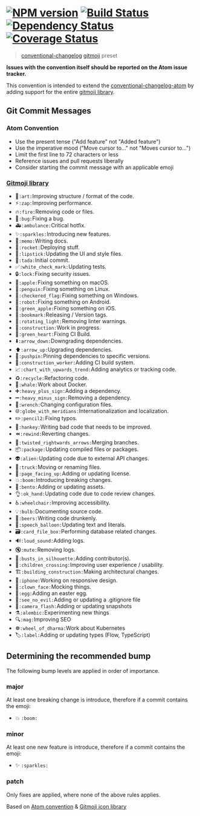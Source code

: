 #  [![NPM version][npm-image]][npm-url] [![Build Status][travis-image]][travis-url] [![Dependency Status][daviddm-image]][daviddm-url] [![Coverage Status][coveralls-image]][coveralls-url]

> [conventional-changelog](https://github.com/conventional-changelog/conventional-changelog) [gitmoji](https://github.com/carloscuesta/gitmoji/) preset

**Issues with the convention itself should be reported on the Atom issue tracker.**

This convention is intended to extend the [conventional-changelog-atom](https://github.com/conventional-changelog/conventional-changelog/tree/master/packages/conventional-changelog-atom#readme)
by adding support for the entire [gitmoji library](https://gitmoji.carloscuesta.me/).

## Git Commit Messages

### Atom Convention

* Use the present tense ("Add feature" not "Added feature")
* Use the imperative mood ("Move cursor to..." not "Moves cursor to...")
* Limit the first line to 72 characters or less
* Reference issues and pull requests liberally
* Consider starting the commit message with an applicable emoji

### [Gitmoji library](https://gitmoji.carloscuesta.me/)

* :art:`:art:`Improving structure / format of the code.
* :zap:`:zap:`Improving performance.
* :fire:`:fire:`Removing code or files.
* :bug:`:bug:`Fixing a bug.
* :ambulance:`:ambulance:`Critical hotfix.
* :sparkles:`:sparkles:`Introducing new features.
* :memo:`:memo:`Writing docs.
* :rocket:`:rocket:`Deploying stuff.
* :lipstick:`:lipstick:`Updating the UI and style files.
* :tada:`:tada:`Initial commit.
* :white_check_mark:`:white_check_mark:`Updating tests.
* :lock:`:lock:`Fixing security issues.
* :apple:`:apple:`Fixing something on macOS.
* :penguin:`:penguin:`Fixing something on Linux.
* :checkered_flag:`:checkered_flag:`Fixing something on Windows.
* :robot:`:robot:`Fixing something on Android.
* :green_apple:`:green_apple:`Fixing something on iOS.
* :bookmark:`:bookmark:`Releasing / Version tags.
* :rotating_light:`:rotating_light:`Removing linter warnings.
* :construction:`:construction:`Work in progress.
* :green_heart:`:green_heart:`Fixing CI Build.
* :arrow_down:`:arrow_down:`Downgrading dependencies.
* :arrow_up:`:arrow_up:`Upgrading dependencies.
* :pushpin:`:pushpin:`Pinning dependencies to specific versions.
* :construction_worker:`:construction_worker:`Adding CI build system.
* :chart_with_upwards_trend:`:chart_with_upwards_trend:`Adding analytics or tracking code.
* :recycle:`:recycle:`Refactoring code.
* :whale:`:whale:`Work about Docker.
* :heavy_plus_sign:`:heavy_plus_sign:`Adding a dependency.
* :heavy_minus_sign:`:heavy_minus_sign:`Removing a dependency.
* :wrench:`:wrench:`Changing configuration files.
* :globe_with_meridians:`:globe_with_meridians:`Internationalization and localization.
* :pencil2:`:pencil2:`Fixing typos.
* :hankey:`:hankey:`Writing bad code that needs to be improved.
* :rewind:`:rewind:`Reverting changes.
* :twisted_rightwards_arrows:`:twisted_rightwards_arrows:`Merging branches.
* :package:`:package:`Updating compiled files or packages.
* :alien:`:alien:`Updating code due to external API changes.
* :truck:`:truck:`Moving or renaming files.
* :page_facing_up:`:page_facing_up:`Adding or updating license.
* :boom:`:boom:`Introducing breaking changes.
* :bento:`:bento:`Adding or updating assets.
* :ok_hand:`:ok_hand:`Updating code due to code review changes.
* :wheelchair:`:wheelchair:`Improving accessibility.
* :bulb:`:bulb:`Documenting source code.
* :beers:`:beers:`Writing code drunkenly.
* :speech_balloon:`:speech_balloon:`Updating text and literals.
* :card_file_box:`:card_file_box:`Performing database related changes.
* :loud_sound:`:loud_sound:`Adding logs.
* :mute:`:mute:`Removing logs.
* :busts_in_silhouette:`:busts_in_silhouette:`Adding contributor(s).
* :children_crossing:`:children_crossing:`Improving user experience / usability.
* :building_construction:`:building_construction:`Making architectural changes.
* :iphone:`:iphone:`Working on responsive design.
* :clown_face:`:clown_face:`Mocking things.
* :egg:`:egg:`Adding an easter egg.
* :see_no_evil:`:see_no_evil:`Adding or updating a .gitignore file
* :camera_flash:`:camera_flash:`Adding or updating snapshots
* :alembic:`:alembic:`Experimenting new things
* :mag:`:mag:`Improving SEO
* :wheel_of_dharma:`:wheel_of_dharma:`Work about Kubernetes
* :label:`:label:`Adding or updating types (Flow, TypeScript)

## Determining the recommended bump

The following bump levels are applied in order of importance.

### major

At least one breaking change is introduce, therefore if a commit contains the emoji:
* :boom: `:boom:`

### minor

At least one new feature is introduce, therefore if a commit contains the emoji:
* :sparkles: `:sparkles:`

### patch

Only fixes are applied, where none of the above rules applies.


Based on [Atom convention](https://github.com/atom/atom/blob/master/CONTRIBUTING.md#git-commit-messages) & [Gitmoji icon library](https://gitmoji.carloscuesta.me/)

[npm-image]: https://badge.fury.io/js/conventional-changelog-gitmoji.svg
[npm-url]: https://npmjs.org/package/conventional-changelog-gitmoji
[travis-image]: https://travis-ci.org/stevemao/conventional-changelog-gitmoji.svg?branch=master
[travis-url]: https://travis-ci.org/stevemao/conventional-changelog-gitmoji
[daviddm-image]: https://david-dm.org/stevemao/conventional-changelog-gitmoji.svg?theme=shields.io
[daviddm-url]: https://david-dm.org/stevemao/conventional-changelog-gitmoji
[coveralls-image]: https://coveralls.io/repos/stevemao/conventional-changelog-gitmoji/badge.svg
[coveralls-url]: https://coveralls.io/r/stevemao/conventional-changelog-gitmoji